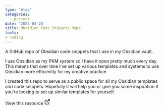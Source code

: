 ```yaml
---
type: "blog"
categories:
  - project
date: '2022-04-25'
title: Obsidian Code Snippets Repo
tools:
- coding
---
```


A GitHub repo of Obsidian code snippets that I use in my Obsidian vault.

I use Obsidian as my PKM system so I have it open pretty much every day. This means that over time I've set up various templates and systems to use Obsidian more efficiently for my creative practice.

I created this repo to serve as a public space for all my Obsidian templates and code snippets. Hopefully it will help you or give you some inspiration if you're looking to set up similar templates for yourself.


<div class="flex">
<a style="text-decoration:none;" href="https://github.com/heymichellemac/obsidian-code-snippets" class="flex items-center bg-pink-500 px-4 py-2 rounded-md font-medium text-white shadow-md transition-all border-2 border-pink-500 hover:border-white" target="_blank" rel="noopener noreferrer">
    <span class="mr-1">View this resource</span> 
    <svg xmlns="http://www.w3.org/2000/svg" width="20" height="20" viewBox="0 0 24 24" fill="none" stroke="currentColor" stroke-width="2" stroke-linecap="round" stroke-linejoin="round" class="inline feather feather-external-link ml-2"><path d="M18 13v6a2 2 0 0 1-2 2H5a2 2 0 0 1-2-2V8a2 2 0 0 1 2-2h6" ></path><polyline points="15 3 21 3 21 9"></polyline><line x1="10" y1="14" x2="21" y2="3"></line></svg>
</a>
</div>